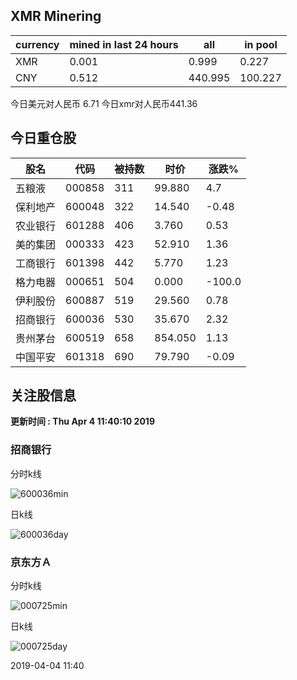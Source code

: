 ## XMR Minering

|currency|mined in last 24 hours|all|in pool|
|---|---|---|---|
|XMR|0.001|0.999|0.227|
|CNY|0.512|440.995|100.227|

今日美元对人民币 6.71	今日xmr对人民币441.36


## 今日重仓股 

|股名|代码|被持数|时价|涨跌%|
|---|---|---|---|---|
|五粮液|000858|311|99.880|4.7|
|保利地产|600048|322|14.540|-0.48|
|农业银行|601288|406|3.760|0.53|
|美的集团|000333|423|52.910|1.36|
|工商银行|601398|442|5.770|1.23|
|格力电器|000651|504|0.000|-100.0|
|伊利股份|600887|519|29.560|0.78|
|招商银行|600036|530|35.670|2.32|
|贵州茅台|600519|658|854.050|1.13|
|中国平安|601318|690|79.790|-0.09|

## 关注股信息
**更新时间 : Thu Apr  4 11:40:10 2019**
### 招商银行 
分时k线

![600036min](http://image.sinajs.cn/newchart/min/n/sh600036.gif)

日k线

![600036day](http://image.sinajs.cn/newchart/daily/n/sh600036.gif)

### 京东方Ａ 
分时k线

![000725min](http://image.sinajs.cn/newchart/min/n/sz000725.gif)

日k线

![000725day](http://image.sinajs.cn/newchart/daily/n/sz000725.gif)

2019-04-04 11:40